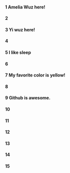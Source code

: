 #### 1 Amelia Wuz here!
#### 2
#### 3 Yi wuz here!
#### 4
#### 5 I like sleep

#### 6
#### 7 My favorite color is yellow!
#### 8
#### 9 Github is awesome.
#### 10
#### 11
#### 12
#### 13
#### 14
#### 15
